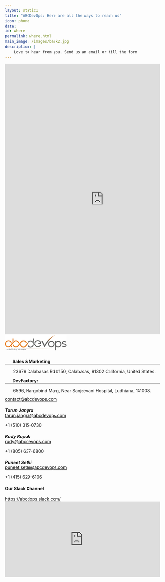 ```yaml
---
layout: static1
title: "ABCDevOps: Here are all the ways to reach us"
icon: phone
date: 
id: where
permalink: where.html
main_image: /images/back2.jpg
description: | 
    Love to hear from you. Send us an email or fill the form.
---
```


<div class="formsec">
    <div class="ui container grid m-0">
        <div class="eight wide computer sixteen wide mobile column form-bg ">
            <iframe src="https://docs.google.com/forms/d/e/1FAIpQLSfHn6yZc9JXlc5J-MtQT6USDPfhCZgpSzLSwydPNdcbcWLjBQ/viewform?embedded=true" width="640" height="880" frameborder="0" marginheight="0" marginwidth="0">Loading...</iframe>
        </div>
        <div class="eight wide computer sixteen wide mobile column">
            <div class="address-right-cont-us" style="float:left; width:100%;">
                <div class="contact-row">
                    <img class="ui image logo" src="/images/logo-abc-home.png" alt="abcdevops" style="max-width: 200px; margin-bottom: 10px;">
                    <div>
                        <p class="no-margin-bt" style="border-bottom: 1px solid #878787"> 
                            <span style="width: 20px;display: inline-block;vertical-align: top;"> <i class="map marker alternate icon"></i></span>
                            <span style="width: calc(100% - 26px);display: inline-block;" class="no-margin-bt" ><b>Sales & Marketing</b></span>
                        </p>
                        <p style="padding-left: 26px;margin-bottom: 10px;" >23679 Calabasas Rd #150, Calabasas, 91302  California, United States.</p>
                    </div>
                     <div>
                        <p class="no-margin-bt" style="border-bottom: 1px solid #878787"> 
                            <span style="width: 20px;display: inline-block;vertical-align: top;"> <i class="map marker alternate icon"></i></span>
                            <span style="width: calc(100% - 26px);display: inline-block;" class="no-margin-bt" ><b>DevFactory:</b></span>
                        </p>
                        <p style="padding-left: 26px;margin-bottom: 10px;" >6596, Hargobind Marg, Near Sanjeevani Hospital, Ludhiana, 141008.</p>
                    </div> 
                    <a href="mailto:market@abcdevops.com" class="no-margin-bt" style="color: #000;"><i class="envelope outline icon"></i>contact@abcdevops.com</a>        
                </div>                
                <!-- Contact rows -->
                <div class="contact-row">
                    <h5 style="margin-bottom: 0;">Tarun Jangra 
                    <a href="https://twitter.com/jangratarun" target="_blank"><i class="ui icon small twitter"></i></a><a href="https://www.linkedin.com/in/tarunjangra" target="_blank"><i class="ui icon small linkedin"></i></a></h5>
                                    <a href="mailto:tarun.jangra@abcdevops.com" class="no-margin-bt" style="color: #000;"><i class="envelope outline icon"></i>tarun.jangra@abcdevops.com</a>
                                    <p> <i class="mobile alternate icon"></i>+1 (510) 315-0730</p>
                </div>
                <div class="contact-row">
                     <h5 style="margin-bottom: 0;">Rudy Rupak &nbsp;&nbsp;<a href="https://twitter.com/rudyrupak" target="_blank"><i class="ui icon small twitter"></i></a> <a href="https://www.linkedin.com/in/rudyrupak" target="_blank"><i class="ui icon small linkedin"></i></a></h5>
                                    <a href="mailto:rudy.rupak@abcdevops.com" class="no-margin-bt" style="color: #000;"><i class="envelope outline icon"></i>rudy@abcdevops.com</a>
                                    <p> <i class="mobile alternate icon"></i>+1 (805) 637-6800</p>
                </div>
                <div class="contact-row">
                     <h5 style="margin-bottom: 0;">Puneet Sethi &nbsp;&nbsp;<a href="https://twitter.com/puneetsethi25" target="_blank"><i class="ui icon small twitter"></i></a> <a href="https://www.linkedin.com/in/puneet-sethi-4618aaaa/" target="_blank"><i class="ui icon small linkedin"></i></a></h5>
                                    <a href="mailto:rudy.rupak@abcdevops.com" class="no-margin-bt" style="color: #000;"><i class="envelope outline icon"></i>puneet.sethi@abcdevops.com</a>
                                    <p> <i class="mobile alternate icon"></i>+1 (415) 629-6106</p>
                </div>
                <div class="contact-row slack-channel">
                     <h4>Our Slack Channel </h4>
                     <a href="https://abcdops.slack.com/" target="_blank"><i class="fa fa-slack"></i> https://abcdops.slack.com/</a>
                </div>
                  <div class="sixteen wide computer column sixteen wide mobile columns">
                            <iframe src="https://www.google.com/maps/embed?pb=!1m18!1m12!1m3!1d3301.6006153651456!2d-118.64585688453185!3d34.156558619672516!2m3!1f0!2f0!3f0!3m2!1i1024!2i768!4f13.1!3m3!1m2!1s0x80c29e6954a9d5e1%3A0x40d64cb3bdae3844!2s23679+Calabasas+Rd+%23150%2C+Calabasas%2C+CA+91302%2C+USA!5e0!3m2!1sen!2sin!4v1458558944284" style="width: 100%; height: 245px;" frameborder="0"></iframe>
                        </div>
            </div>
        </div>
    </div>
</div>
